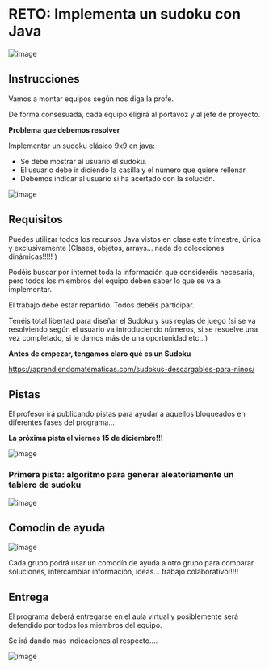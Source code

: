 # RETO: Implementa un sudoku con Java

![image](https://user-images.githubusercontent.com/91023374/146168358-c31a9f0f-9413-455d-8a80-641add94fe99.png)

## Instrucciones

Vamos a montar equipos según nos diga la profe.

De forma consesuada, cada equipo eligirá al portavoz y al jefe de proyecto.

**Problema que debemos resolver**

Implementar un sudoku clásico 9x9 en java:

- Se debe mostrar al usuario el sudoku.
- El usuario debe ir diciendo la casilla y el número que quiere rellenar.
- Debemos indicar al usuario si ha acertado con la solución.

![image](https://user-images.githubusercontent.com/91023374/146061101-1154dd26-808a-47f3-8784-82c14ffa9ee1.png)

## Requisitos

Puedes utilizar todos los recursos Java vistos en clase este trimestre, única y exclusivamente (Clases, objetos, arrays... nada de colecciones dinámicas!!!!! )

Podéis buscar por internet toda la información que consideréis necesaria, pero todos los miembros del equipo deben saber lo que se va a implementar.

El trabajo debe estar repartido. Todos debéis participar.

Tenéis total libertad para diseñar el Sudoku y sus reglas de juego (si se va resolviendo según el usuario va introduciendo números, si se resuelve una vez completado, si le damos más de una oportunidad etc...)

**Antes de empezar, tengamos claro qué es un Sudoku**

https://aprendiendomatematicas.com/sudokus-descargables-para-ninos/


## Pistas

El profesor irá publicando pistas para ayudar a aquellos bloqueados en diferentes fases del programa... 

**La próxima pista el viernes 15 de diciembre!!!**

![image](https://user-images.githubusercontent.com/91023374/146194724-942f3b84-3bfc-423e-921c-34a55faa7c0b.png)


### Primera pista: algoritmo para generar aleatoriamente un tablero de sudoku

![image](https://user-images.githubusercontent.com/91023374/146333140-faab5f14-2c63-4759-b14d-9587a779077f.png)




## Comodín de ayuda
![image](https://user-images.githubusercontent.com/91023374/146194926-050c287f-022d-4d23-9cb0-3ce825c31c64.png)

Cada grupo podrá usar un comodín de ayuda a otro grupo para comparar soluciones, intercambiar información, ideas... trabajo colaborativo!!!!!





## Entrega

El programa deberá entregarse en el aula virtual y posiblemente será defendido por todos los miembros del equipo.

Se irá dando más indicaciones al respecto....

![image](https://user-images.githubusercontent.com/91023374/146168617-f2f5ae5a-de1d-4500-a777-7adb28c180d7.png)

